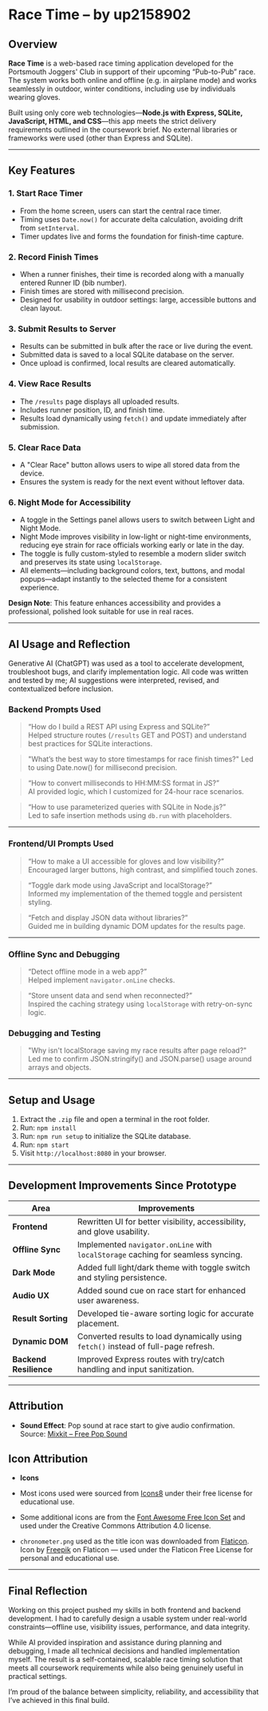 # Race Time – by up2158902

## Overview

**Race Time** is a web-based race timing application developed for the Portsmouth Joggers' Club in support of their upcoming “Pub-to-Pub” race. The system works both online and offline (e.g. in airplane mode) and works seamlessly in outdoor, winter conditions, including use by individuals wearing gloves.

Built using only core web technologies—**Node.js with Express, SQLite, JavaScript, HTML, and CSS**—this app meets the strict delivery requirements outlined in the coursework brief. No external libraries or frameworks were used (other than Express and SQLite).

---

## Key Features

### 1. Start Race Timer
- From the home screen, users can start the central race timer.
- Timing uses `Date.now()` for accurate delta calculation, avoiding drift from `setInterval`.
- Timer updates live and forms the foundation for finish-time capture.

### 2. Record Finish Times
- When a runner finishes, their time is recorded along with a manually entered Runner ID (bib number).
- Finish times are stored with millisecond precision.
- Designed for usability in outdoor settings: large, accessible buttons and clean layout.

### 3. Submit Results to Server
- Results can be submitted in bulk after the race or live during the event.
- Submitted data is saved to a local SQLite database on the server.
- Once upload is confirmed, local results are cleared automatically.

### 4. View Race Results
- The `/results` page displays all uploaded results.
- Includes runner position, ID, and finish time.
- Results load dynamically using `fetch()` and update immediately after submission.

### 5. Clear Race Data
- A "Clear Race" button allows users to wipe all stored data from the device.
- Ensures the system is ready for the next event without leftover data.

### 6. Night Mode for Accessibility

- A toggle in the Settings panel allows users to switch between Light and Night Mode.
- Night Mode improves visibility in low-light or night-time environments, reducing eye strain for race officials working early or late in the day.
- The toggle is fully custom-styled to resemble a modern slider switch and preserves its state using `localStorage`.
- All elements—including background colors, text, buttons, and modal popups—adapt instantly to the selected theme for a consistent experience.

**Design Note**: This feature enhances accessibility and provides a professional, polished look suitable for use in real races.


---

## AI Usage and Reflection

Generative AI (ChatGPT) was used as a tool to accelerate development, troubleshoot bugs, and clarify implementation logic. All code was written and tested by me; AI suggestions were interpreted, revised, and contextualized before inclusion.

### Backend Prompts Used

> “How do I build a REST API using Express and SQLite?”  
Helped structure routes (`/results` GET and POST) and understand best practices for SQLite interactions.

> "What’s the best way to store timestamps for race finish times?"
Led to using Date.now() for millisecond precision.

> “How to convert milliseconds to HH:MM:SS format in JS?”  
AI provided logic, which I customized for 24-hour race scenarios.

> “How to use parameterized queries with SQLite in Node.js?”  
Led to safe insertion methods using `db.run` with placeholders.

---

### Frontend/UI Prompts Used

> “How to make a UI accessible for gloves and low visibility?”  
Encouraged larger buttons, high contrast, and simplified touch zones.

> “Toggle dark mode using JavaScript and localStorage?”  
Informed my implementation of the themed toggle and persistent styling.

> “Fetch and display JSON data without libraries?”  
Guided me in building dynamic DOM updates for the results page.

---

### Offline Sync and Debugging

> “Detect offline mode in a web app?”  
Helped implement `navigator.onLine` checks.

> “Store unsent data and send when reconnected?”  
Inspired the caching strategy using `localStorage` with retry-on-sync logic.

### Debugging and Testing

> "Why isn't localStorage saving my race results after page reload?"
Led me to confirm JSON.stringify() and JSON.parse() usage around arrays and objects.

---

## Setup and Usage

1. Extract the `.zip` file and open a terminal in the root folder.
2. Run: `npm install`
3. Run: `npm run setup` to initialize the SQLite database.
4. Run: `npm start`
5. Visit `http://localhost:8080` in your browser.

---

## Development Improvements Since Prototype

| Area | Improvements |
|------|--------------|
| **Frontend** | Rewritten UI for better visibility, accessibility, and glove usability. |
| **Offline Sync** | Implemented `navigator.onLine` with `localStorage` caching for seamless syncing. |
| **Dark Mode** | Added full light/dark theme with toggle switch and styling persistence. |
| **Audio UX** | Added sound cue on race start for enhanced user awareness. |
| **Result Sorting** | Developed tie-aware sorting logic for accurate placement. |
| **Dynamic DOM** | Converted results to load dynamically using `fetch()` instead of full-page refresh. |
| **Backend Resilience** | Improved Express routes with try/catch handling and input sanitization. |


---

## Attribution

- **Sound Effect**: Pop sound at race start to give audio confirmation.  
  Source: [Mixkit – Free Pop Sound](https://mixkit.co/free-sound-effects/pop/)

## Icon Attribution
- **Icons**
- Most icons used were sourced from [Icons8](https://icons8.com) under their free license for educational use.
- Some additional icons are from the [Font Awesome Free Icon Set](https://fontawesome.com/) and used under the Creative Commons Attribution 4.0 license.

- `chronometer.png` used as the title icon was downloaded from [Flaticon](https://www.flaticon.com/free-icon/chronometer_7529281?term=race+chronometer&page=1&position=75&origin=search&related_id=7529281).  
    Icon by [Freepik](https://www.flaticon.com/authors/freepik) on Flaticon — used under the Flaticon Free License for personal and educational use.
    
---

## Final Reflection

Working on this project pushed my skills in both frontend and backend development. I had to carefully design a usable system under real-world constraints—offline use, visibility issues, performance, and data integrity.

While AI provided inspiration and assistance during planning and debugging, I made all technical decisions and handled implementation myself. The result is a self-contained, scalable race timing solution that meets all coursework requirements while also being genuinely useful in practical settings.

I’m proud of the balance between simplicity, reliability, and accessibility that I’ve achieved in this final build.
